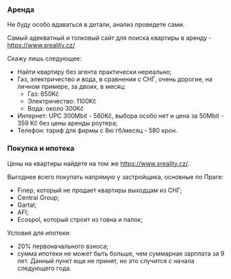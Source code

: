 ### Аренда

Не буду особо вдаваться в детали, анализ проведете сами.

Самый адекватный и толковый сайт для поиска квартиры в аренду - https://www.sreality.cz/

Скажу лишь следующее:

- Найти квартиру без агента практически нереально;
- Газ, электричество и вода, в сравнении с СНГ, очень дорогие, на личном примере, за двоих, в месяц:
  - Газ: 650Kč
  - Электричество: 1100Kč
  - Вода: около 300Kč
- Интернет: UPC 300Mbit - 560Kč, выбора особо нет и цена за 50Mbit - 359 Kč без цены аренды роутера;
- Телефон: тариф для фирмы с 8ю гб/месяц - 580 крон.

### Покупка и ипотека

Цены на квартиры найдете на том же https://www.sreality.cz/.

Выгоднее всего покупать напрямую у застройщика, основные по Праге:

- Finep, который не продает квартиры выходцам из СНГ;
- Central Group;
- Gartal;
- AFI;
- Ecospol, который строит из говна и палок;

Условия для ипотеки:

- 20% первоначального взноса;
- сумма ипотеки не может быть больше, чем суммарная зарплата за 9 лет. Данный пункт еще не принят, но это случится с начала следующего года.
